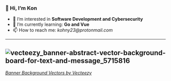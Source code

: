 ### 👋 Hi, I’m Kon
  - 👀 I’m interested in __Software Development and Cybersecurity__
   - 🌱 I’m currently learning: __Go and Vue__
   - 📫 How to reach me: _kohny23@protonmail.com_
--- 
![vecteezy_banner-abstract-vector-background-board-for-text-and-message_5715816](https://user-images.githubusercontent.com/45700153/161256746-e6d8755c-4a6e-4e62-a429-ec5fd6195c1c.jpg)
---
 _<a href="https://www.vecteezy.com/free-vector/banner-background">Banner Background Vectors by Vecteezy</a>_
